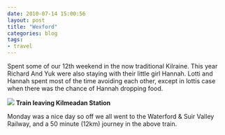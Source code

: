```yaml
---
date: 2010-07-14 15:00:56
layout: post
title: "Wexford"
categories: blog 
tags:
- travel
---
```


Spent some of our 12th weekend in the now traditional Kilraine. This year Richard And Yuk were also staying with their little girl Hannah. Lotti and Hannah spent most of the time avoiding each other, except in lottis case when there was the chance of Hannah dropping food.

![](/images/2010/lrg-65-use_train_leaving_kilmeadan_station.jpg)
**Train leaving Kilmeadan Station**

Monday was a nice day so off we all went to the Waterford & Suir Valley Railway, and a 50 minute (12km) journey in the above train.
